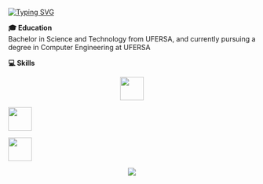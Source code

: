 [![Typing SVG](https://readme-typing-svg.demolab.com?font=Fira+Code&pause=1000&color=FFFFFF&random=false&width=435&lines=Hey%2C+I'm+Enthony+Araujo+)](https://git.io/typing-svg)

**🎓 Education**  
Bachelor in Science and Technology from UFERSA, and currently pursuing a degree in Computer Engineering at UFERSA

**💻 Skills**  
<p align="center">
  <img 
  src="https://cdn.jsdelivr.net/gh/devicons/devicon/icons/c/c-original.svg" 
  style="width: 48px; height: 48px;"
/>

  <img 
  src="https://cdn.jsdelivr.net/gh/devicons/devicon/icons/python/python-original.svg" 
  style="width: 48px; height: 48px;"
/>

<img 
  src="https://camo.githubusercontent.com/f91287c9aac55623bc37ceb651ac35b7efb56e422019a3bb59328328a09edf9f/68747470733a2f2f63646e2e6a7364656c6976722e6e65742f67682f64657669636f6e732f64657669636f6e2f69636f6e732f6c696e75782f6c696e75782d6f726967696e616c2e737667" 
  style="width: 48px; height: 48px;"
/>


<p align="center">
  <img src="https://github-readme-stats.vercel.app/api/top-langs/?username=enthonyaraujo&layout=compact&theme=radical&hide_title=true&hide_border=true&bg_color=00000000" />
</p>
